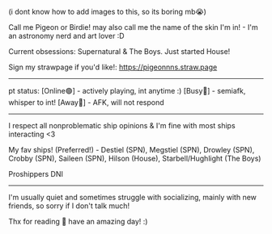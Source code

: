 (i dont know how to add images to this, so its boring mb😭)

Call me Pigeon or Birdie! may also call me the name of the skin I'm in! -
I'm an astronomy nerd and art lover :D

Current obsessions: Supernatural & The Boys. Just started House!

Sign my strawpage if you'd like!:
https://pigeonnns.straw.page

______________________________
 
 pt status:
[Online🟢] - actively playing, int anytime :) [Busy🔴] - semiafk, whisper to int! [Away🌙] - AFK, will not respond

______________________________

I respect all nonproblematic ship opinions & I'm fine with most ships interacting <3

My fav ships! (Preferred!) - Destiel (SPN), Megstiel (SPN), Drowley (SPN), Crobby (SPN), Saileen (SPN), Hilson (House), Starbell/Hughlight (The Boys)

Proshippers DNI 
 

______________________________

I'm usually quiet and sometimes struggle with socializing, mainly with new friends, so sorry if I don't talk much!

Thx for reading 💙 have an amazing day! :)
